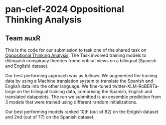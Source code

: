 # pan-clef-2024 Oppositional Thinking Analysis
## Team auxR
This is the code for our submission to task one of the shared task on [Oppositional Thinking Analysis](https://pan.webis.de/clef24/pan24-web/oppositional-thinking-analysis.html). The Task involved training models to ditinguish conspiracy theories frome critical views on a bilingual (Spanish and English) dataset.

Our best performing approach was as follows: We augmented the training data by using a Machine translation system to translate the Spanish and English data into the other language. We fine-tuned twitter-XLM-RoBERTa-large on the bilingual training data, comprising the Spanish, English and translated datapoints. The run we submitted is an ensemble prediction from 3 models that were trained using different random initializations.

Our best performing models ranked 10th (out of 82) on the Enlgish dataset and 2nd (out of 77) on the Spanish dataset.
